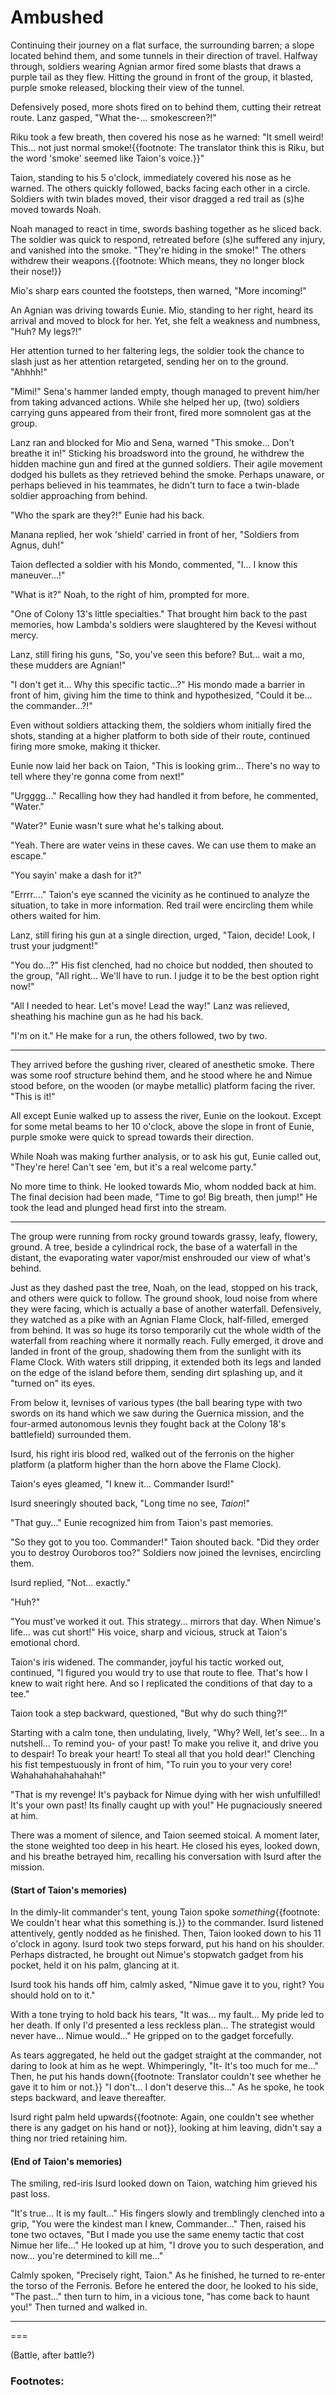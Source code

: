 # Ambushed

Continuing their journey on a flat surface, the surrounding barren; a slope located behind them, and some tunnels in their direction of travel. Halfway through, soldiers wearing Agnian armor fired some blasts that draws a purple tail as they flew. Hitting the ground in front of the group, it blasted, purple smoke released, blocking their view of the tunnel. 

Defensively posed, more shots fired on to behind them, cutting their retreat route. Lanz gasped, "What the-... smokescreen?!"

Riku took a few breath, then covered his nose as he warned: "It smell weird! This... not just normal smoke!{{footnote: The translator think this is Riku, but the word 'smoke' seemed like Taion's voice.}}"

Taion, standing to his 5 o'clock, immediately covered his nose as he warned. The others quickly followed, backs facing each other in a circle. Soldiers with twin blades moved, their visor dragged a red trail as (s)he moved towards Noah. 

Noah managed to react in time, swords bashing together as he sliced back. The soldier was quick to respond, retreated before (s)he suffered any injury, and vanished into the smoke. "They're hiding in the smoke!" The others withdrew their weapons.{{footnote: Which means, they no longer block their nose!}}

Mio's sharp ears counted the footsteps, then warned, "More incoming!"

An Agnian was driving towards Eunie. Mio, standing to her right, heard its arrival and moved to block for her. Yet, she felt a weakness and numbness, "Huh? My legs?!"

Her attention turned to her faltering legs, the soldier took the chance to slash just as her attention retargeted, sending her on to the ground. "Ahhhh!"

"Mimi!" Sena's hammer landed empty, though managed to prevent him/her from taking advanced actions. While she helped her up, (two) soldiers carrying guns appeared from their front, fired more somnolent gas at the group. 

Lanz ran and blocked for Mio and Sena, warned "This smoke... Don't breathe it in!" Sticking his broadsword into the ground, he withdrew the hidden machine gun and fired at the gunned soldiers. Their agile movement dodged his bullets as they retrieved behind the smoke. Perhaps unaware, or perhaps believed in his teammates, he didn't turn to face a twin-blade soldier approaching from behind. 

"Who the spark are they?!" Eunie had his back. 

Manana replied, her wok 'shield' carried in front of her, "Soldiers from Agnus, duh!" 

Taion deflected a soldier with his Mondo, commented, "I... I know this maneuver...!" 

"What is it?" Noah, to the right of him, prompted for more. 

"One of Colony 13's little specialties." That brought him back to the past memories, how Lambda's soldiers were slaughtered by the Kevesi without mercy. 

Lanz, still firing his guns, "So, you've seen this before? But... wait a mo, these mudders are Agnian!" 

"I don't get it... Why this specific tactic...?" His mondo made a barrier in front of him, giving him the time to think and hypothesized, "Could it be... the commander...?!" 

Even without soldiers attacking them, the soldiers whom initially fired the shots, standing at a higher platform to both side of their route, continued firing more smoke, making it thicker. 

Eunie now laid her back on Taion, "This is looking grim... There's no way to tell where they're gonna come from next!" 

"Urgggg..." Recalling how they had handled it from before, he commented, "Water."

"Water?" Eunie wasn't sure what he's talking about. 

"Yeah. There are water veins in these caves. We can use them to make an escape." 

"You sayin' make a dash for it?" 

"Errrr...." Taion's eye scanned the vicinity as he continued to analyze the situation, to take in more information. Red trail were encircling them while others waited for him. 

Lanz, still firing his gun at a single direction, urged, "Taion, decide! Look, I trust your judgment!"

"You do...?" His fist clenched, had no choice but nodded, then shouted to the group,  "All right... We'll have to run. I judge it to be the best option right now!" 

"All I needed to hear. Let's move! Lead the way!" Lanz was relieved, sheathing his machine gun as he had his back. 

"I'm on it." He make for a run, the others followed, two by two. 

---

They arrived before the gushing river, cleared of anesthetic smoke. There was some roof structure behind them, and he stood where he and Nimue stood before, on the wooden (or maybe metallic) platform facing the river. "This is it!"

All except Eunie walked up to assess the river, Eunie on the lookout. Except for some metal beams to her 10 o'clock, above the slope in front of Eunie, purple smoke were quick to spread towards their direction. 

While Noah was making further analysis, or to ask his gut, Eunie called out, "They're here! Can't see 'em, but it's a real welcome party."

No more time to think. He looked towards Mio, whom nodded back at him. The final decision had been made, "Time to go! Big breath, then jump!" He took the lead and plunged head first into the stream. 

---

The group were running from rocky ground towards grassy, leafy, flowery, ground. A tree, beside a cylindrical rock, the base of a waterfall in the distant, the evaporating water vapor/mist enshrouded our view of what's behind. 

Just as they dashed past the tree, Noah, on the lead, stopped on his track, and others were quick to follow. The ground shook, loud noise from where they were facing, which is actually a base of another waterfall. Defensively, they watched as a pike with an Agnian Flame Clock, half-filled, emerged from behind. It was so huge its torso temporarily cut the whole width of the waterfall from reaching where it normally reach. Fully emerged, it drove and landed in front of the group, shadowing them from the sunlight with its Flame Clock. With waters still dripping, it extended both its legs and landed on the edge of the island before them, sending dirt splashing up, and it "turned on" its eyes. 

From below it, levnises of various types (the ball bearing type with two swords on its hand which we saw during the Guernica mission, and the four-armed autonomous levnis they fought back at the Colony 18's battlefield) surrounded them. 

Isurd, his right iris blood red, walked out of the ferronis on the higher platform (a platform higher than the horn above the Flame Clock). 

Taion's eyes gleamed, "I knew it... Commander Isurd!" 

Isurd sneeringly shouted back, "Long time no see, _Taion_!" 

"That guy..." Eunie recognized him from Taion's past memories. 

"So they got to you too. Commander!" Taion shouted back. "Did they order you to destroy Ouroboros too?" Soldiers now joined the levnises, encircling them.

Isurd replied, "Not... exactly." 

"Huh?"

"You must've worked it out. This strategy... mirrors that day. When Nimue's life... was cut short!" His voice, sharp and vicious, struck at Taion's emotional chord. 

Taion's iris widened. The commander, joyful his tactic worked out, continued, "I figured you would try to use that route to flee. That's how I knew to wait right here. And so I replicated the conditions of that day to a tee." 

Taion took a step backward, questioned, "But why do such thing?!" 

Starting with a calm tone, then undulating, lively, "Why? Well, let's see... In a nutshell... To remind you- of your past! To make you relive it, and drive you to despair! To break your heart! To steal all that you hold dear!" Clenching his fist tempestuously in front of him, "To ruin you to your very core! Wahahahahahahahah!"  

"That is my revenge! It's payback for Nimue dying with her wish unfulfilled! It's your own past! Its finally caught up with you!" He pugnaciously sneered at him. 

There was a moment of silence, and Taion seemed stoical. A moment later, the stone weighted too deep in his heart. He closed his eyes, looked down, and his breathe betrayed him, recalling his conversation with Isurd after the mission. 

#### (Start of Taion's memories)

In the dimly-lit commander's tent, young Taion spoke _something_{{footnote: We couldn't hear what this something is.}} to the commander. Isurd listened attentively, gently nodded as he finished. Then, Taion looked down to his 11 o'clock in agony. Isurd took two steps forward, put his hand on his shoulder. Perhaps distracted, he brought out Nimue's stopwatch gadget from his pocket, held it on his palm, glancing at it. 

Isurd took his hands off him, calmly asked, "Nimue gave it to you, right? You should hold on to it."

With a tone trying to hold back his tears, "It was... my fault... My pride led to her death. If only I'd presented a less reckless plan... The strategist would never have... Nimue would..." He gripped on to the gadget forcefully. 

As tears aggregated, he held out the gadget straight at the commander, not daring to look at him as he wept. Whimperingly, "It- It's too much for me..." Then, he put his hands down{{footnote: Translator couldn't see whether he gave it to him or not.}} "I don't... I don't deserve this..." As he spoke, he took steps backward, and leave thereafter. 

Isurd right palm held upwards{{footnote: Again, one couldn't see whether there is any gadget on his hand or not}}, looking at him leaving, didn't say a thing nor tried retaining him. 

#### (End of Taion's memories)

The smiling, red-iris Isurd looked down on Taion, watching him grieved his past loss. 

"It's true... It is my fault..." His fingers slowly and tremblingly clenched into a grip, "You were the kindest man I knew, Commander..." Then, raised his tone two octaves, "But I made you use the same enemy tactic that cost Nimue her life..." He looked up at him, "I drove you to such desperation, and now... you're determined to kill me..."

Calmly spoken, "Precisely right, Taion." As he finished, he turned to re-enter the torso of the Ferronis. Before he entered the door, he looked to his side, "The past..." then turn to him, in a vicious tone, "has come back to haunt you!" Then turned and walked in. 

---

===

(Battle, after battle?)

### Footnotes: